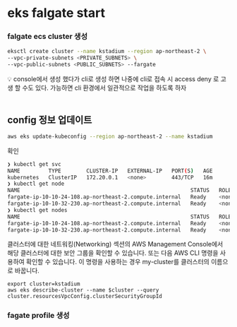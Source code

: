 # eks falgate start

### falgate ecs cluster 생성

```bash
eksctl create cluster --name kstadium --region ap-northeast-2 \
--vpc-private-subnets <PRIVATE_SUBNETS> \
--vpc-public-subnets <PUBLIC_SUBNETS> --fargate
```

<aside>
💡 console에서 생성 했다가 cli로 생성 하면 나중에 cli로 접속 시 access deny 로 고생 할 수도 있다. 가능하면 cli 환경에서 일관적으로 작업을 하도록 하자
</aside>

</br>

## config 정보 업데이트
```bash
aws eks update-kubeconfig --region ap-northeast-2 --name kstadium
```

확인
```bash
❯ kubectl get svc
NAME         TYPE        CLUSTER-IP   EXTERNAL-IP   PORT(S)   AGE
kubernetes   ClusterIP   172.20.0.1   <none>        443/TCP   16m
❯ kubectl get node
NAME                                                      STATUS   ROLES    AGE   VERSION
fargate-ip-10-10-24-108.ap-northeast-2.compute.internal   Ready    <none>   39m   v1.24.9-eks-300e41d
fargate-ip-10-10-32-230.ap-northeast-2.compute.internal   Ready    <none>   39m   v1.24.9-eks-300e41d
❯ kubectl get nodes
NAME                                                      STATUS   ROLES    AGE   VERSION
fargate-ip-10-10-24-108.ap-northeast-2.compute.internal   Ready    <none>   39m   v1.24.9-eks-300e41d
fargate-ip-10-10-32-230.ap-northeast-2.compute.internal   Ready    <none>   39m   v1.24.9-eks-300e41d
```
클러스터에 대한 네트워킹(Networking) 섹션의 AWS Management Console에서 해당 클러스터에 대한 보안 그룹을 확인할 수 있습니다. 또는 다음 AWS CLI 명령을 사용하여 확인할 수 있습니다. 이 명령을 사용하는 경우 my-cluster를 클러스터의 이름으로 바꿉니다.

```
export cluster=kstadium
aws eks describe-cluster --name $cluster --query cluster.resourcesVpcConfig.clusterSecurityGroupId
```

### fagate profile 생성